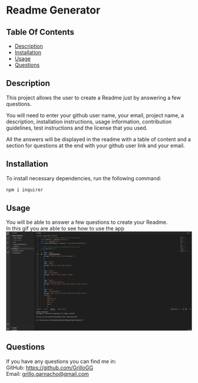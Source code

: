 # Readme Generator
  
## Table Of Contents
  - [Description](#description)
  - [Installation](#installation)
  - [Usage](#usage)
  - [Questions](#questions)

## Description
This project allows the user to create a Readme just by answering a few questions.

You will need to enter your github user name, your email, project name, a description, installation instructions, usage information, contribution guidelines, test instructions and the license that you used.

All the answers will be displayed in the readme with a table of content and a section for questions at the end with your github user link and your email.

## Installation
To install necessary dependencies, run the following command: </br>
```bash
npm i inquirer
```

## Usage
You will be able to answer a few questions to create your Readme.</br>
In this gif you are able to see how to use the app
![Readme generator walkthrough](./img/readme-generator-walkthrough.gif)


## Questions
If you have any questions you can find me in: </br>
GitHub: https://github.com/GrilloGG </br>
Email: grillo.garnacho@gmail.com
